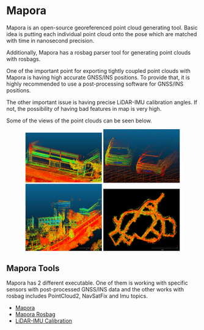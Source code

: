 # Mapora
Mapora is an open-source georeferenced point cloud generating tool.
Basic idea is putting each individual point cloud onto the pose which are matched with time in nanosecond precision.

Additionally, Mapora has a rosbag parser tool for generating point clouds with rosbags.

One of the important point for exporting tightly coupled point clouds with Mapora is having
high accurate GNSS/INS positions. To provide that, it is highly recommended to use a post-processing
software for GNSS/INS positions.

The other important issue is having precise LiDAR-IMU calibration angles. If not, the possibility of
having bad features in map is very high.


Some of the views of the point clouds can be seen below.

<p align='center'>
    <img src="images/mapora_building.png" alt="mapora_building" width="200"/>
    <img src="images/mapora_cars.png" alt="mapora_cars" width="200"/>
    <img src="images/mapora_environment.png" alt="mapora_environment" width="200"/>
    <img src="images/mapora_map.png" alt="mapora_map" width="200"/>
</p>

## Mapora Tools
Mapora has 2 different executable. One of them is working with specific sensors with post-processed GNSS/INS data
and the other works with rosbag includes PointCloud2, NavSatFix and Imu topics.

- [Mapora](docs/mapora_readme.md)
- [Mapora Rosbag](docs/mapora_rosbag_readme.md)
- [LiDAR-IMU Calibration](docs/lidar_imu_calibration.md)

